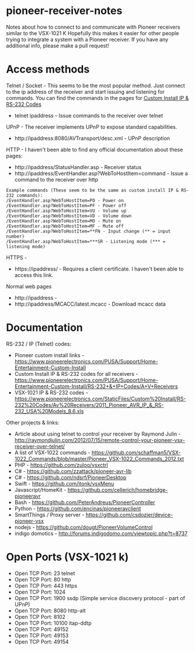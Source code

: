 # pioneer-receiver-notes
Notes about how to connect to and communicate with Pioneer receivers similar to the VSX-1021 K
Hopefully this makes it easier for other people trying to integrate a system with a Pioneer receiver.
If you have any additional info, please make a pull request!

# Access methods

Telnet / Socket - This seems to be the most popular method.  Just connect to the ip address of the receiver and start issuing and listening for commands.  You can find the commands in the pages for [Custom Install IP & RS-232 Codes](https://www.pioneerelectronics.com/PUSA/Support/Home-Entertainment-Custom-Install/RS-232+&+IP+Codes/A+V+Receivers)
  - telnet ipaddress - Issue commands to the receiver over telnet

UPnP - The receiver implements UPnP to expose standard capabilities.
  - http://ipaddress:8080/AVTransport/desc.xml - UPnP description

HTTP - I haven't been able to find any official documentation about these pages:
  - http://ipaddress/StatusHandler.asp - Receiver status
  - http://ipaddress/EventHandler.asp?WebToHostItem=command - Issue a command to the receiver over http
  ```
  Example commands (These seem to be the same as custom install IP & RS-232 commands):
  /EventHandler.asp?WebToHostItem=PO - Power on
  /EventHandler.asp?WebToHostItem=PF - Power off
  /EventHandler.asp?WebToHostItem=VU - Volume up
  /EventHandler.asp?WebToHostItem=VD - Volume down
  /EventHandler.asp?WebToHostItem=MO - Mute on
  /EventHandler.asp?WebToHostItem=MF - Mute off
  /EventHandler.asp?WebToHostItem=**FN - Input change (** = input number)
  /EventHandler.asp?WebToHostItem=***SR - Listening mode (*** = listening mode)
  ```    

HTTPS -
  - https://ipaddress/ - Requires a client certificate.  I haven't been able to access this link.

Normal web pages
  - http://ipaddress -
  - http://ipaddress/MCACC/latest.mcacc - Download mcacc data



# Documentation

RS-232 / IP (Telnet) codes:
- Pioneer custom install links - https://www.pioneerelectronics.com/PUSA/Support/Home-Entertainment-Custom-Install
- Custom Install IP & RS-232 codes for all receivers - https://www.pioneerelectronics.com/PUSA/Support/Home-Entertainment-Custom-Install/RS-232+&+IP+Codes/A+V+Receivers
- VSX-1021 IP & RS-232 codes -
https://www.pioneerelectronics.com/StaticFiles/Custom%20Install/RS-232%20Codes/Av%20Receivers/2011_Pioneer_AVR_IP_&_RS-232_USA%20Models_8.6.xls

Other projects & links:
  - Article about using telnet to control your receiver by Raymond Julin - http://raymondjulin.com/2012/07/15/remote-control-your-pioneer-vsx-receiver-over-telnet/
  - A list of VSX-1022 commands - https://github.com/schaffman5/VSX-1022_Commands/blob/master/Pioneer_VSX-1022_Commands_2012.txt
  - PHP - https://github.com/zuloo/vsxctrl
  - C# - https://github.com/zzattack/pioneer-avr-lib
  - C# - https://github.com/ndsrf/PioneerDesktop
  - Swift - https://github.com/jtonk/vsxMenu
  - Javascript/HomeKit - https://github.com/cellerich/homebridge-pioneeravr
  - Bash - https://github.com/PeterAndreus/PioneerController
  - Python - https://github.com/encinas/pioneeravclient
  - SmartThings / Proxy server - https://github.com/csdozier/device-pioneer-vsx
  - nodejs - https://github.com/dougt/PioneerVolumeControl
  - indigo domotics - http://forums.indigodomo.com/viewtopic.php?t=8737

# Open Ports (VSX-1021 k)

  - Open TCP Port: 	23     		telnet
  - Open TCP Port: 	80     		http
  - Open TCP Port: 	443    		https
  - Open TCP Port: 	1024
  - Open TCP Port: 	1900   		ssdp (Simple service discovery protocol - part of UPnP)
  - Open TCP Port: 	8080   		http-alt
  - Open TCP Port: 	8102
  - Open TCP Port: 	10100  		itap-ddtp
  - Open TCP Port: 	49152
  - Open TCP Port: 	49153
  - Open TCP Port: 	49154
